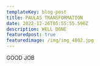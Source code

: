 ```yaml
---
templateKey: blog-post
title: PAULAS TRANSFORMATION
date: 2022-12-26T05:55:55.596Z
description: WELL DONE
featuredpost: true
featuredimage: /img/img_4802.jpg
---
```

G﻿OOD JOB
